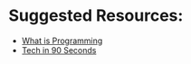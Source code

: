 

# Suggested Resources:

* [What is Programming](https://www.colorcode.io/course/programming-in-1-day)
* [Tech in 90 Seconds](https://www.colorcode.io/course/tech-in-90-sec)